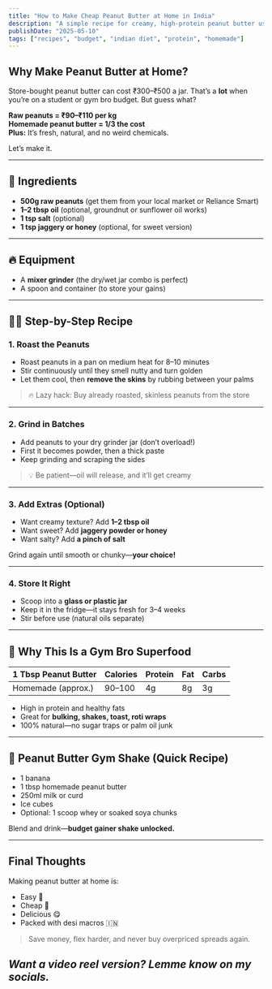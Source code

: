 ```yaml
---
title: "How to Make Cheap Peanut Butter at Home in India"
description: "A simple recipe for creamy, high-protein peanut butter using local ingredients—perfect for your desi muscle diet."
publishDate: "2025-05-10"
tags: ["recipes", "budget", "indian diet", "protein", "homemade"]
---
```


## Why Make Peanut Butter at Home?

Store-bought peanut butter can cost ₹300–₹500 a jar. That’s a **lot** when you’re on a student or gym bro budget. But guess what?

**Raw peanuts = ₹90–₹110 per kg**  
**Homemade peanut butter = 1/3 the cost**  
**Plus:** It’s fresh, natural, and no weird chemicals.

Let’s make it.

---

## 🥜 Ingredients

- **500g raw peanuts** (get them from your local market or Reliance Smart)
- **1–2 tbsp oil** (optional, groundnut or sunflower oil works)
- **1 tsp salt** (optional)
- **1 tsp jaggery or honey** (optional, for sweet version)

---

## 🔥 Equipment

- A **mixer grinder** (the dry/wet jar combo is perfect)
- A spoon and container (to store your gains)

---

## 🧑‍🍳 Step-by-Step Recipe

### 1. **Roast the Peanuts**
- Roast peanuts in a pan on medium heat for 8–10 minutes  
- Stir continuously until they smell nutty and turn golden  
- Let them cool, then **remove the skins** by rubbing between your palms

> 🔥 Lazy hack: Buy already roasted, skinless peanuts from the store

---

### 2. **Grind in Batches**
- Add peanuts to your dry grinder jar (don’t overload!)
- First it becomes powder, then a thick paste  
- Keep grinding and scraping the sides

> 💡 Be patient—oil will release, and it’ll get creamy

---

### 3. **Add Extras (Optional)**
- Want creamy texture? Add **1–2 tbsp oil**
- Want sweet? Add **jaggery powder or honey**
- Want salty? Add **a pinch of salt**

Grind again until smooth or chunky—**your choice!**

---

### 4. **Store It Right**
- Scoop into a **glass or plastic jar**  
- Keep it in the fridge—it stays fresh for 3–4 weeks  
- Stir before use (natural oils separate)

---

## 💪 Why This Is a Gym Bro Superfood

| 1 Tbsp Peanut Butter | Calories | Protein | Fat  | Carbs |
|----------------------|----------|---------|------|-------|
| Homemade (approx.)   | 90–100   | 4g      | 8g   | 3g    |

- High in protein and healthy fats  
- Great for **bulking, shakes, toast, roti wraps**  
- 100% natural—no sugar traps or palm oil junk

---

## 🥤 Peanut Butter Gym Shake (Quick Recipe)

- 1 banana  
- 1 tbsp homemade peanut butter  
- 250ml milk or curd  
- Ice cubes  
- Optional: 1 scoop whey or soaked soya chunks

Blend and drink—**budget gainer shake unlocked.**

---

## Final Thoughts

Making peanut butter at home is:
- Easy 🥄
- Cheap 💸
- Delicious 😋
- Packed with desi macros 🇮🇳

> Save money, flex harder, and never buy overpriced spreads again.

*Want a video reel version? Lemme know on my socials.*
---